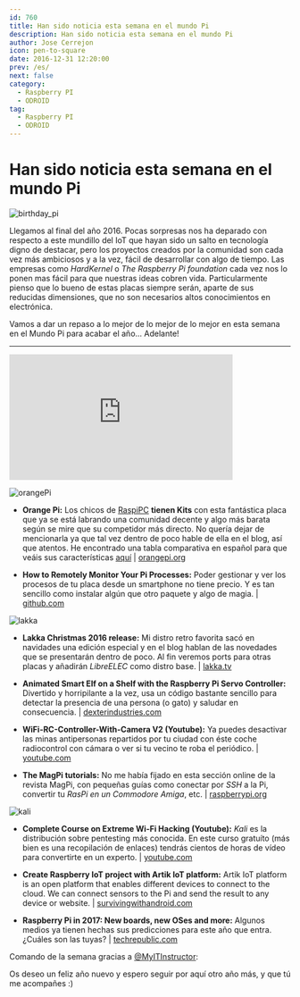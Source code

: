```yaml
---
id: 760
title: Han sido noticia esta semana en el mundo Pi
description: Han sido noticia esta semana en el mundo Pi
author: Jose Cerrejon
icon: pen-to-square
date: 2016-12-31 12:20:00
prev: /es/
next: false
category:
  - Raspberry PI
  - ODROID
tag:
  - Raspberry PI
  - ODROID
---
```


# Han sido noticia esta semana en el mundo Pi

![birthday_pi](/images/2016/12/birthday_pi.png)


Llegamos al final del año 2016. Pocas sorpresas nos ha deparado con respecto a este mundillo del IoT que hayan sido un salto en tecnología digno de destacar, pero los proyectos creados por la comunidad son cada vez más ambiciosos y a la vez, fácil de desarrollar con algo de tiempo. Las empresas como *HardKernel* o *The Raspberry Pi foundation* cada vez nos lo ponen mas fácil para que nuestras ideas cobren vida. Particularmente pienso que lo bueno de estas placas siempre serán, aparte de sus reducidas dimensiones, que no son necesarios altos conocimientos en electrónica.

Vamos a dar un repaso a lo mejor de lo mejor de lo mejor en esta semana en el Mundo Pi para acabar el año... Adelante!

- - -
<iframe width="400" height="225" src="https://www.youtube.com/embed/7DBYWlV7MSI?rel=0" frameborder="0" allowfullscreen></iframe>

![orangePi](/images/2016/12/orangePi.png)

* **Orange Pi:** Los chicos de [RaspiPC](http://www.raspipc.es/public/home/index.php?ver=tienda&accion=verArticulosFamilia&idFamilia=61) **tienen Kits** con esta fantástica placa que ya se está labrando una comunidad decente y algo más barata según se mire que su competidor más directo. No quería dejar de mencionarla ya que tal vez dentro de poco hable de ella en el blog, así que atentos. He encontrado una tabla comparativa en español para que veáis sus características [aquí](http://orangepiweb.es/) | [orangepi.org](http://www.orangepi.org/)

* **How to Remotely Monitor Your Pi Processes:** Poder gestionar y ver los procesos de tu placa desde un smartphone no tiene precio. Y es tan sencillo como instalar algún que otro paquete y algo de magia. | [github.com](https://github.com/initialstate/pi-process-dashboard/wiki)

![lakka](/images/2016/12/lakka.png)

* **Lakka Christmas 2016 release:** Mi distro retro favorita sacó en navidades una edición especial y en el blog hablan de las novedades que se presentarán dentro de poco. Al fin veremos ports para otras placas y añadirán *LibreELEC* como distro base. | [lakka.tv](http://www.lakka.tv/articles/2016/12/22/christmas-2016-release/)

* **Animated Smart Elf on a Shelf with the Raspberry Pi Servo Controller:** Divertido y horripilante a la vez, usa un código bastante sencillo para detectar la presencia de una persona (o gato) y saludar en consecuencia. | [dexterindustries.com](https://www.dexterindustries.com/projects/animate-elf-shelf-raspberry-pi-servo-controller/)

* **WiFi-RC-Controller-With-Camera V2 (Youtube):** Ya puedes desactivar las minas antipersonas repartidos por tu ciudad con éste coche radiocontrol con cámara o ver si tu vecino te roba el periódico. | [youtube.com](https://www.youtube.com/watch?v=yYZzXwDhog8&feature=youtu.be)

* **The MagPi tutorials:** No me había fijado en esta sección online de la revista MagPi, con pequeñas guías como conectar por *SSH* a la Pi, convertir tu *RasPi en un Commodore Amiga*, etc. | [raspberrypi.org](https://www.raspberrypi.org/magpi/tutorials/)

![kali](/images/2016/12/kali.png)

* **Complete Course on Extreme Wi-Fi Hacking (Youtube):** *Kali* es la distribución sobre pentesting más conocida. En este curso gratuíto (más bien es una recopilación de enlaces) tendrás cientos de horas de vídeo para convertirte en un experto. | [youtube.com](https://www.youtube.com/watch?v=kT13fBe9hAM)

* **Create Raspberry IoT project with Artik IoT platform:** Artik IoT platform is an open platform that enables different devices to connect to the cloud. We can connect sensors to the Pi and send the result to any device or website. | [survivingwithandroid.com](http://www.survivingwithandroid.com/2016/12/artik-iot-platform-tutorial-raspberry.html)

* **Raspberry Pi in 2017: New boards, new OSes and more:** Algunos medios ya tienen hechas sus predicciones para este año que entra. ¿Cuáles son las tuyas? | [techrepublic.com](http://www.techrepublic.com/article/raspberry-pi-in-2017-new-boards-new-oses-and-more/#a-332d918f-c6f3-4541-86a1-14537924a173)

Comando de la semana gracias a [@MyITInstructor](https://twitter.com/MyITInstructor/):




Os deseo un feliz año nuevo y espero seguir por aquí otro año más, y que tú me acompañes :)